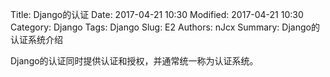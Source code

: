 Title: Django的认证
Date: 2017-04-21 10:30
Modified: 2017-04-21 10:30
Category: Django
Tags: Django
Slug: E2
Authors: nJcx
Summary: Django的认证系统介绍

Django的认证同时提供认证和授权，并通常统一称为认证系统。

